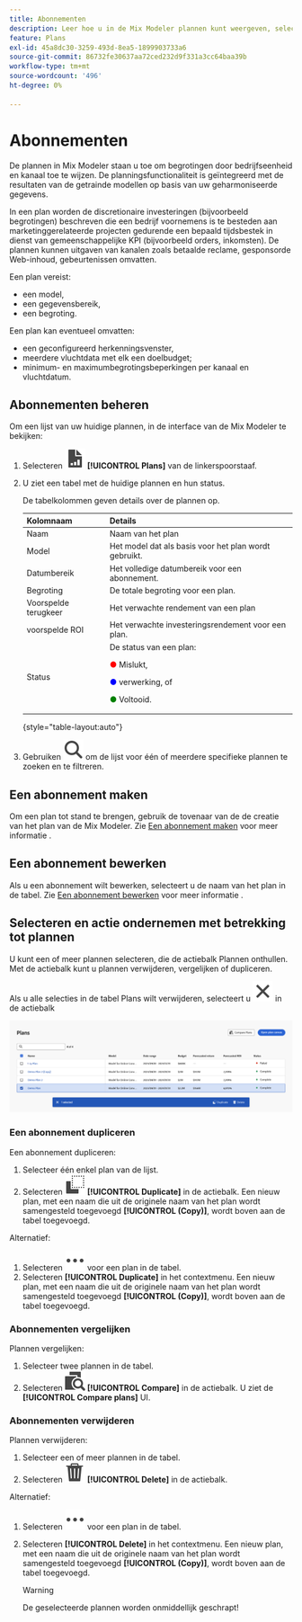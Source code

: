 ```yaml
---
title: Abonnementen
description: Leer hoe u in de Mix Modeler plannen kunt weergeven, selecteren en uitvoeren.
feature: Plans
exl-id: 45a8dc30-3259-493d-8ea5-1899903733a6
source-git-commit: 86732fe30637aa72ced232d9f331a3cc64baa39b
workflow-type: tm+mt
source-wordcount: '496'
ht-degree: 0%

---
```


# Abonnementen

De plannen in Mix Modeler staan u toe om begrotingen door bedrijfseenheid en kanaal toe te wijzen. De planningsfunctionaliteit is geïntegreerd met de resultaten van de getrainde modellen op basis van uw geharmoniseerde gegevens.

In een plan worden de discretionaire investeringen (bijvoorbeeld begrotingen) beschreven die een bedrijf voornemens is te besteden aan marketinggerelateerde projecten gedurende een bepaald tijdsbestek in dienst van gemeenschappelijke KPI (bijvoorbeeld orders, inkomsten). De plannen kunnen uitgaven van kanalen zoals betaalde reclame, gesponsorde Web-inhoud, gebeurtenissen omvatten.

Een plan vereist:

- een model,
- een gegevensbereik,
- een begroting.

Een plan kan eventueel omvatten:

- een geconfigureerd herkenningsvenster,
- meerdere vluchtdata met elk een doelbudget;
- minimum- en maximumbegrotingsbeperkingen per kanaal en vluchtdatum.


## Abonnementen beheren

Om een lijst van uw huidige plannen, in de interface van de Mix Modeler te bekijken:

1. Selecteren ![](../assets/icons/FileChart.svg) **[!UICONTROL Plans]** van de linkerspoorstaaf.

1. U ziet een tabel met de huidige plannen en hun status.

   De tabelkolommen geven details over de plannen op.

   | Kolomnaam | Details |
   |---|---|
   | Naam | Naam van het plan |
   | Model | Het model dat als basis voor het plan wordt gebruikt. |
   | Datumbereik | Het volledige datumbereik voor een abonnement. |
   | Begroting | De totale begroting voor een plan. |
   | Voorspelde terugkeer | Het verwachte rendement van een plan |
   | voorspelde ROI | Het verwachte investeringsrendement voor een plan. |
   | Status | De status van een plan: <p><span style="color:red">●</span> Mislukt, <p><span style="color:blue">●</span> verwerking, of <p><span style="color:green">●</span> Voltooid. |

   {style="table-layout:auto"}

1. Gebruiken ![Zoeken](../assets/icons/Search.svg) om de lijst voor één of meerdere specifieke plannen te zoeken en te filtreren.

## Een abonnement maken

Om een plan tot stand te brengen, gebruik de tovenaar van de de creatie van het plan van de Mix Modeler. Zie [Een abonnement maken](create.md) voor meer informatie .


## Een abonnement bewerken

Als u een abonnement wilt bewerken, selecteert u de naam van het plan in de tabel. Zie [Een abonnement bewerken](edit.md) voor meer informatie .


## Selecteren en actie ondernemen met betrekking tot plannen

U kunt een of meer plannen selecteren, die de actiebalk Plannen onthullen. Met de actiebalk kunt u plannen verwijderen, vergelijken of dupliceren.

Als u alle selecties in de tabel Plans wilt verwijderen, selecteert u ![Sluiten](../assets/icons/Close.svg) in de actiebalk

![De actiebalk van plannen](../assets/plans-action-bar.png)

### Een abonnement dupliceren

Een abonnement dupliceren:

1. Selecteer één enkel plan van de lijst.
1. Selecteren ![Kopiëren](../assets/icons/Copy.svg) **[!UICONTROL Duplicate]** in de actiebalk. Een nieuw plan, met een naam die uit de originele naam van het plan wordt samengesteld toegevoegd **[!UICONTROL (Copy)]**, wordt boven aan de tabel toegevoegd.

Alternatief:

1. Selecteren ![Meer](../assets/icons/More.svg) voor een plan in de tabel.
1. Selecteren **[!UICONTROL Duplicate]** in het contextmenu. Een nieuw plan, met een naam die uit de originele naam van het plan wordt samengesteld toegevoegd **[!UICONTROL (Copy)]**, wordt boven aan de tabel toegevoegd.

### Abonnementen vergelijken

Plannen vergelijken:

1. Selecteer twee plannen in de tabel.
1. Selecteren ![Ververgelijken](../assets/icons/Compare.svg) **[!UICONTROL Compare]** in de actiebalk. U ziet de **[!UICONTROL Compare plans]** UI.


### Abonnementen verwijderen

Plannen verwijderen:

1. Selecteer een of meer plannen in de tabel.
1. Selecteren ![Verwijderen](../assets/icons/Delete.svg) **[!UICONTROL Delete]** in de actiebalk.

Alternatief:

1. Selecteren ![Meer](../assets/icons/More.svg) voor een plan in de tabel.
1. Selecteren **[!UICONTROL Delete]** in het contextmenu. Een nieuw plan, met een naam die uit de originele naam van het plan wordt samengesteld toegevoegd **[!UICONTROL (Copy)]**, wordt boven aan de tabel toegevoegd.

   >[!WARNING]
   >
   >   De geselecteerde plannen worden onmiddellijk geschrapt!
